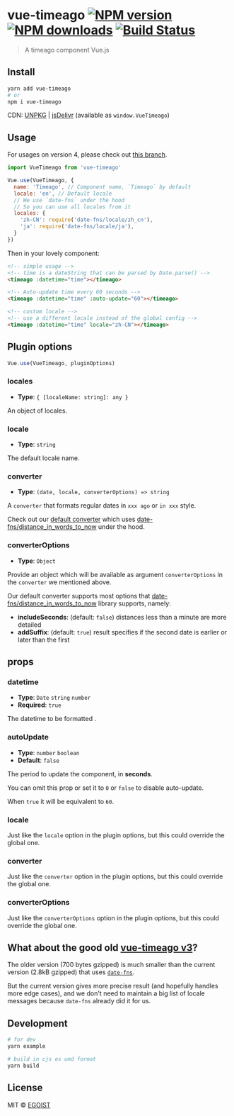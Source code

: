 # vue-timeago [![NPM version](https://img.shields.io/npm/v/vue-timeago.svg)](https://npmjs.com/package/vue-timeago) [![NPM downloads](https://img.shields.io/npm/dm/vue-timeago.svg)](https://npmjs.com/package/vue-timeago) [![Build Status](https://img.shields.io/circleci/project/egoist/vue-timeago/master.svg)](https://circleci.com/gh/egoist/vue-timeago)

> A timeago component Vue.js

## Install

```bash
yarn add vue-timeago
# or
npm i vue-timeago
```

CDN: [UNPKG](https://unpkg.com/vue-timeago/dist/) | [jsDelivr](https://cdn.jsdelivr.net/npm/vue-timeago/dist/) (available as `window.VueTimeago`)

## Usage

For usages on version 4, please check out [this branch](https://github.com/egoist/vue-timeago/tree/4).

```js
import VueTimeago from 'vue-timeago'

Vue.use(VueTimeago, {
  name: 'Timeago', // Component name, `Timeago` by default
  locale: 'en', // Default locale
  // We use `date-fns` under the hood
  // So you can use all locales from it
  locales: {
    'zh-CN': require('date-fns/locale/zh_cn'),
    'ja': require('date-fns/locale/ja'),
  }
})
```

Then in your lovely component:

```html
<!-- simple usage -->
<!-- time is a dateString that can be parsed by Date.parse() -->
<timeago :datetime="time"></timeago>

<!-- Auto-update time every 60 seconds -->
<timeago :datetime="time" :auto-update="60"></timeago>

<!-- custom locale -->
<!-- use a different locale instead of the global config -->
<timeago :datetime="time" locale="zh-CN"></timeago>
```

## Plugin options

```js
Vue.use(VueTimeago, pluginOptions)
```

### locales

- __Type__: `{ [localeName: string]: any }`

An object of locales.

### locale

- __Type__: `string`

The default locale name.

### converter

- __Type__: `(date, locale, converterOptions) => string`

A `converter` that formats regular dates in `xxx ago` or `in xxx` style.

Check out our [default converter](./src/converter.js) which uses [date-fns/distance_in_words_to_now](https://date-fns.org/v1.29.0/docs/distanceInWordsToNow) under the hood.

### converterOptions

- __Type__: `Object`

Provide an object which will be available as argument `converterOptions` in the `converter` we mentioned above.

Our default converter supports most options that [date-fns/distance_in_words_to_now](https://date-fns.org/v1.29.0/docs/distanceInWordsToNow) library supports, namely:

- __includeSeconds__: (default: `false`) distances less than a minute are more detailed
- __addSuffix__: (default: `true`) result specifies if the second date is earlier or later than the first

## props

### datetime

- __Type__: `Date` `string` `number`
- __Required__: `true`

The datetime to be formatted .

### autoUpdate

- __Type__: `number` `boolean`
- __Default__: `false`

The period to update the component, in **seconds**.

You can omit this prop or set it to `0` or `false` to disable auto-update.

When `true` it will be equivalent to `60`.

### locale

Just like the `locale` option in the plugin options, but this could override the global one.

### converter

Just like the `converter` option in the plugin options, but this could override the global one.

### converterOptions

Just like the `converterOptions` option in the plugin options, but this could override the global one.

## What about the good old [vue-timeago v3](https://github.com/egoist/vue-timeago/tree/3)?

The older version (700 bytes gzipped) is much smaller than the current version (2.8kB gzipped) that uses [`date-fns`](https://date-fns.org/).

But the current version gives more precise result (and hopefully handles more edge cases), and we don't need to maintain a big list of locale messages because `date-fns` already did it for us.

## Development

```bash
# for dev
yarn example

# build in cjs es umd format
yarn build
```

## License

MIT © [EGOIST](https://github.com/egoist)


